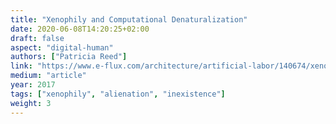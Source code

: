```yaml
---
title: "Xenophily and Computational Denaturalization"
date: 2020-06-08T14:20:25+02:00
draft: false
aspect: "digital-human"
authors: ["Patricia Reed"]
link: "https://www.e-flux.com/architecture/artificial-labor/140674/xenophily-and-computational-denaturalization/"
medium: "article"
year: 2017
tags: ["xenophily", "alienation", "inexistence"]
weight: 3
---
```

